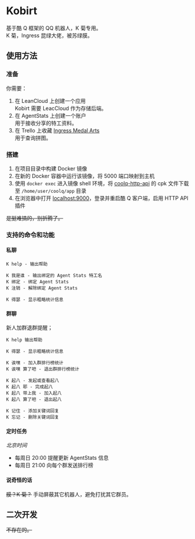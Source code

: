 # Kobirt
基于酷 Q 框架的 QQ 机器人，K 菊专用。  
K 菊，Ingress 昆绿大佬，被苏绿膜。

## 使用方法
### 准备
你需要：

1. 在 LeanCloud 上创建一个应用  
Kobirt 需要 LeacCloud 作为存储后端。
2. 在 AgentStats 上创建一个账户  
用于接收分享的特工资料。
3. 在 Trello 上收藏 [Ingress Medal Arts](https://trello.com/b/LvwOjrYP/ingress-medal-arts)  
用于查询拼图。

### 搭建
1. 在项目目录中构建 Docker 镜像
2. 在新的 Docker 容器中运行该镜像，将 5000 端口映射到主机
3. 使用 `docker exec` 进入镜像 shell 环境，将 [coolq-http-api](https://github.com/richardchien/coolq-http-api/releases) 的 cpk 文件下载至 `/home/user/coolq/app` 目录
4. 在浏览器中打开 [localhost:9000](http://localhost:9000)，登录并重启酷 Q 客户端，启用 HTTP API 插件

<del>是挺难搞的，别折腾了。</del>

### 支持的命令和功能
#### 私聊
```
K help - 输出帮助

K 我是谁 - 输出绑定的 Agent Stats 特工名
K 绑定 - 绑定 Agent Stats
K 注销 - 解除绑定 Agent Stats

K 得瑟 - 显示粗略统计信息
```
#### 群聊
新人加群退群提醒；
```
K help 输出帮助

K 得瑟 - 显示粗略统计信息

K 诶嘿 - 加入群排行榜统计
K 诶嘿 算了吧 - 退出群排行榜统计

K 起八 - 发起或查看起八
K 起八 耶 - 完成起八
K 起八 带上我 - 加入起八
K 起八 算了吧 - 退出起八

K 记住 - 添加关键词回复
K 忘记 - 删除关键词回复
```
#### 定时任务
*北京时间*
- 每周日 20:00 提醒更新 AgentStats 信息
- 每周日 21:00 向每个群发送排行榜

#### 说奇怪的话
<del>膜？K 菊？</del>
手动屏蔽其它机器人，避免打扰其它群员。

## 二次开发
<del>不存在的。</del>
